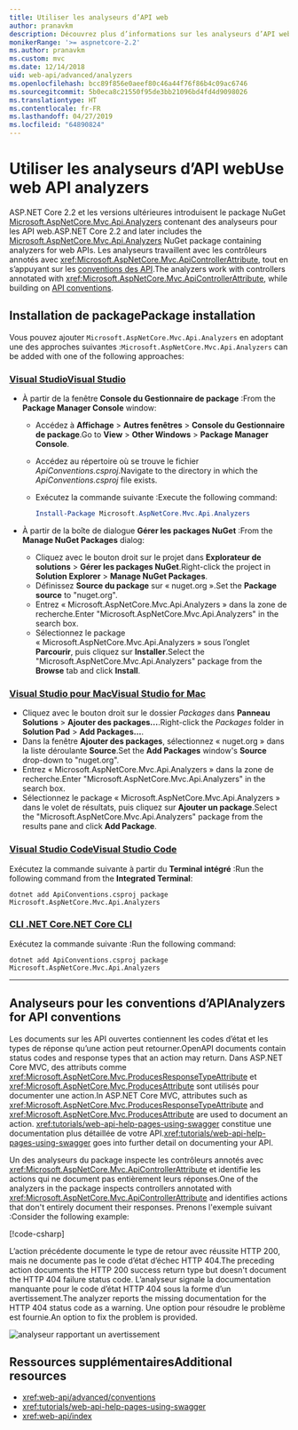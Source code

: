 ```yaml
---
title: Utiliser les analyseurs d’API web
author: pranavkm
description: Découvrez plus d’informations sur les analyseurs d’API web dans Microsoft.AspNetCore.Mvc.Api.Analyzers.
monikerRange: '>= aspnetcore-2.2'
ms.author: pranavkm
ms.custom: mvc
ms.date: 12/14/2018
uid: web-api/advanced/analyzers
ms.openlocfilehash: bcc89f856e0aeef80c46a44f76f86b4c09ac6746
ms.sourcegitcommit: 5b0eca8c21550f95de3bb21096bd4fd4d9098026
ms.translationtype: HT
ms.contentlocale: fr-FR
ms.lasthandoff: 04/27/2019
ms.locfileid: "64890824"
---
```

# <a name="use-web-api-analyzers"></a><span data-ttu-id="614e0-103">Utiliser les analyseurs d’API web</span><span class="sxs-lookup"><span data-stu-id="614e0-103">Use web API analyzers</span></span>

<span data-ttu-id="614e0-104">ASP.NET Core 2.2 et les versions ultérieures introduisent le package NuGet [Microsoft.AspNetCore.Mvc.Api.Analyzers](https://www.nuget.org/packages/Microsoft.AspNetCore.Mvc.Api.Analyzers) contenant des analyseurs pour les API web.</span><span class="sxs-lookup"><span data-stu-id="614e0-104">ASP.NET Core 2.2 and later includes the [Microsoft.AspNetCore.Mvc.Api.Analyzers](https://www.nuget.org/packages/Microsoft.AspNetCore.Mvc.Api.Analyzers) NuGet package containing analyzers for web APIs.</span></span> <span data-ttu-id="614e0-105">Les analyseurs travaillent avec les contrôleurs annotés avec <xref:Microsoft.AspNetCore.Mvc.ApiControllerAttribute>, tout en s’appuyant sur les [conventions des API](xref:web-api/advanced/conventions).</span><span class="sxs-lookup"><span data-stu-id="614e0-105">The analyzers work with controllers annotated with <xref:Microsoft.AspNetCore.Mvc.ApiControllerAttribute>, while building on [API conventions](xref:web-api/advanced/conventions).</span></span>

## <a name="package-installation"></a><span data-ttu-id="614e0-106">Installation de package</span><span class="sxs-lookup"><span data-stu-id="614e0-106">Package installation</span></span>

<span data-ttu-id="614e0-107">Vous pouvez ajouter `Microsoft.AspNetCore.Mvc.Api.Analyzers` en adoptant une des approches suivantes :</span><span class="sxs-lookup"><span data-stu-id="614e0-107">`Microsoft.AspNetCore.Mvc.Api.Analyzers` can be added with one of the following approaches:</span></span>

### <a name="visual-studiotabvisual-studio"></a>[<span data-ttu-id="614e0-108">Visual Studio</span><span class="sxs-lookup"><span data-stu-id="614e0-108">Visual Studio</span></span>](#tab/visual-studio)

* <span data-ttu-id="614e0-109">À partir de la fenêtre **Console du Gestionnaire de package** :</span><span class="sxs-lookup"><span data-stu-id="614e0-109">From the **Package Manager Console** window:</span></span>
  * <span data-ttu-id="614e0-110">Accédez à **Affichage** > **Autres fenêtres** > **Console du Gestionnaire de package**.</span><span class="sxs-lookup"><span data-stu-id="614e0-110">Go to **View** > **Other Windows** > **Package Manager Console**.</span></span>
  * <span data-ttu-id="614e0-111">Accédez au répertoire où se trouve le fichier *ApiConventions.csproj*.</span><span class="sxs-lookup"><span data-stu-id="614e0-111">Navigate to the directory in which the *ApiConventions.csproj* file exists.</span></span>
  * <span data-ttu-id="614e0-112">Exécutez la commande suivante :</span><span class="sxs-lookup"><span data-stu-id="614e0-112">Execute the following command:</span></span>

    ```powershell
    Install-Package Microsoft.AspNetCore.Mvc.Api.Analyzers
    ```

* <span data-ttu-id="614e0-113">À partir de la boîte de dialogue **Gérer les packages NuGet** :</span><span class="sxs-lookup"><span data-stu-id="614e0-113">From the **Manage NuGet Packages** dialog:</span></span>
  * <span data-ttu-id="614e0-114">Cliquez avec le bouton droit sur le projet dans **Explorateur de solutions** > **Gérer les packages NuGet**.</span><span class="sxs-lookup"><span data-stu-id="614e0-114">Right-click the project in **Solution Explorer** > **Manage NuGet Packages**.</span></span>
  * <span data-ttu-id="614e0-115">Définissez **Source du package** sur « nuget.org ».</span><span class="sxs-lookup"><span data-stu-id="614e0-115">Set the **Package source** to "nuget.org".</span></span>
  * <span data-ttu-id="614e0-116">Entrez « Microsoft.AspNetCore.Mvc.Api.Analyzers » dans la zone de recherche.</span><span class="sxs-lookup"><span data-stu-id="614e0-116">Enter "Microsoft.AspNetCore.Mvc.Api.Analyzers" in the search box.</span></span>
  * <span data-ttu-id="614e0-117">Sélectionnez le package « Microsoft.AspNetCore.Mvc.Api.Analyzers » sous l’onglet **Parcourir**, puis cliquez sur **Installer**.</span><span class="sxs-lookup"><span data-stu-id="614e0-117">Select the "Microsoft.AspNetCore.Mvc.Api.Analyzers" package from the **Browse** tab and click **Install**.</span></span>

### <a name="visual-studio-for-mactabvisual-studio-mac"></a>[<span data-ttu-id="614e0-118">Visual Studio pour Mac</span><span class="sxs-lookup"><span data-stu-id="614e0-118">Visual Studio for Mac</span></span>](#tab/visual-studio-mac)

* <span data-ttu-id="614e0-119">Cliquez avec le bouton droit sur le dossier *Packages* dans **Panneau Solutions** > **Ajouter des packages...**.</span><span class="sxs-lookup"><span data-stu-id="614e0-119">Right-click the *Packages* folder in **Solution Pad** > **Add Packages...**.</span></span>
* <span data-ttu-id="614e0-120">Dans la fenêtre **Ajouter des packages**, sélectionnez « nuget.org » dans la liste déroulante **Source**.</span><span class="sxs-lookup"><span data-stu-id="614e0-120">Set the **Add Packages** window's **Source** drop-down to "nuget.org".</span></span>
* <span data-ttu-id="614e0-121">Entrez « Microsoft.AspNetCore.Mvc.Api.Analyzers » dans la zone de recherche.</span><span class="sxs-lookup"><span data-stu-id="614e0-121">Enter "Microsoft.AspNetCore.Mvc.Api.Analyzers" in the search box.</span></span>
* <span data-ttu-id="614e0-122">Sélectionnez le package « Microsoft.AspNetCore.Mvc.Api.Analyzers » dans le volet de résultats, puis cliquez sur **Ajouter un package**.</span><span class="sxs-lookup"><span data-stu-id="614e0-122">Select the "Microsoft.AspNetCore.Mvc.Api.Analyzers" package from the results pane and click **Add Package**.</span></span>

### <a name="visual-studio-codetabvisual-studio-code"></a>[<span data-ttu-id="614e0-123">Visual Studio Code</span><span class="sxs-lookup"><span data-stu-id="614e0-123">Visual Studio Code</span></span>](#tab/visual-studio-code)

<span data-ttu-id="614e0-124">Exécutez la commande suivante à partir du **Terminal intégré** :</span><span class="sxs-lookup"><span data-stu-id="614e0-124">Run the following command from the **Integrated Terminal**:</span></span>

```console
dotnet add ApiConventions.csproj package Microsoft.AspNetCore.Mvc.Api.Analyzers
```

### <a name="net-core-clitabnetcore-cli"></a>[<span data-ttu-id="614e0-125">CLI .NET Core</span><span class="sxs-lookup"><span data-stu-id="614e0-125">.NET Core CLI</span></span>](#tab/netcore-cli)

<span data-ttu-id="614e0-126">Exécutez la commande suivante :</span><span class="sxs-lookup"><span data-stu-id="614e0-126">Run the following command:</span></span>

```console
dotnet add ApiConventions.csproj package Microsoft.AspNetCore.Mvc.Api.Analyzers
```

---

## <a name="analyzers-for-api-conventions"></a><span data-ttu-id="614e0-127">Analyseurs pour les conventions d’API</span><span class="sxs-lookup"><span data-stu-id="614e0-127">Analyzers for API conventions</span></span>

<span data-ttu-id="614e0-128">Les documents sur les API ouvertes contiennent les codes d’état et les types de réponse qu’une action peut retourner.</span><span class="sxs-lookup"><span data-stu-id="614e0-128">OpenAPI documents contain status codes and response types that an action may return.</span></span> <span data-ttu-id="614e0-129">Dans ASP.NET Core MVC, des attributs comme <xref:Microsoft.AspNetCore.Mvc.ProducesResponseTypeAttribute> et <xref:Microsoft.AspNetCore.Mvc.ProducesAttribute> sont utilisés pour documenter une action.</span><span class="sxs-lookup"><span data-stu-id="614e0-129">In ASP.NET Core MVC, attributes such as <xref:Microsoft.AspNetCore.Mvc.ProducesResponseTypeAttribute> and <xref:Microsoft.AspNetCore.Mvc.ProducesAttribute> are used to document an action.</span></span> <span data-ttu-id="614e0-130"><xref:tutorials/web-api-help-pages-using-swagger> constitue une documentation plus détaillée de votre API.</span><span class="sxs-lookup"><span data-stu-id="614e0-130"><xref:tutorials/web-api-help-pages-using-swagger> goes into further detail on documenting your API.</span></span>

<span data-ttu-id="614e0-131">Un des analyseurs du package inspecte les contrôleurs annotés avec <xref:Microsoft.AspNetCore.Mvc.ApiControllerAttribute> et identifie les actions qui ne document pas entièrement leurs réponses.</span><span class="sxs-lookup"><span data-stu-id="614e0-131">One of the analyzers in the package inspects controllers annotated with <xref:Microsoft.AspNetCore.Mvc.ApiControllerAttribute> and identifies actions that don't entirely document their responses.</span></span> <span data-ttu-id="614e0-132">Prenons l'exemple suivant :</span><span class="sxs-lookup"><span data-stu-id="614e0-132">Consider the following example:</span></span>

[!code-csharp[](conventions/sample/Controllers/ContactsController.cs?name=missing404docs&highlight=9)]

<span data-ttu-id="614e0-133">L’action précédente documente le type de retour avec réussite HTTP 200, mais ne documente pas le code d’état d’échec HTTP 404.</span><span class="sxs-lookup"><span data-stu-id="614e0-133">The preceding action documents the HTTP 200 success return type but doesn't document the HTTP 404 failure status code.</span></span> <span data-ttu-id="614e0-134">L’analyseur signale la documentation manquante pour le code d’état HTTP 404 sous la forme d’un avertissement.</span><span class="sxs-lookup"><span data-stu-id="614e0-134">The analyzer reports the missing documentation for the HTTP 404 status code as a warning.</span></span> <span data-ttu-id="614e0-135">Une option pour résoudre le problème est fournie.</span><span class="sxs-lookup"><span data-stu-id="614e0-135">An option to fix the problem is provided.</span></span>

![analyseur rapportant un avertissement](conventions/_static/Analyzer.gif)

## <a name="additional-resources"></a><span data-ttu-id="614e0-137">Ressources supplémentaires</span><span class="sxs-lookup"><span data-stu-id="614e0-137">Additional resources</span></span>

* <xref:web-api/advanced/conventions>
* <xref:tutorials/web-api-help-pages-using-swagger>
* <xref:web-api/index>
